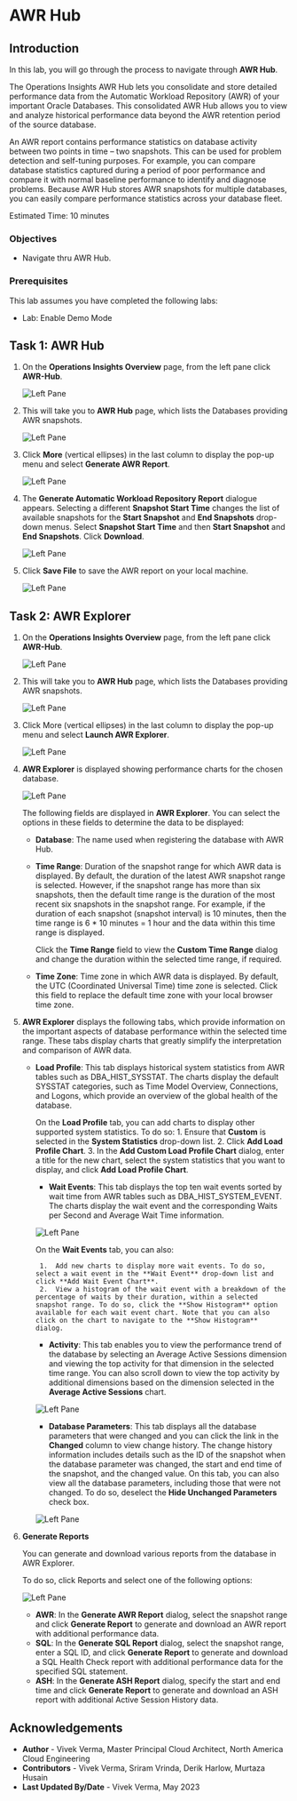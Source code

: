 # AWR Hub

## Introduction

In this lab, you will go through the process to navigate through **AWR Hub**.

The Operations Insights AWR Hub lets you consolidate and store detailed performance data from the Automatic Workload Repository (AWR) of your important Oracle Databases. This consolidated AWR Hub allows you to view and analyze historical performance data beyond the AWR retention period of the source database.

An AWR report contains performance statistics on database activity between two points in time – two snapshots. This can be used for problem detection and self-tuning purposes. For example, you can compare database statistics captured during a period of poor performance and compare it with normal baseline performance to identify and diagnose problems. Because AWR Hub stores AWR snapshots for multiple databases, you can easily compare performance statistics across your database fleet.

Estimated Time: 10 minutes

### Objectives

-   Navigate thru AWR Hub.

### Prerequisites

This lab assumes you have completed the following labs:
* Lab: Enable Demo Mode

## Task 1: AWR Hub

1.  On the **Operations Insights Overview** page, from the left pane click **AWR-Hub**.

      ![Left Pane](./images/awr-hub.png " ")

2.  This will take you to **AWR Hub** page, which lists the Databases providing AWR snapshots.

      ![Left Pane](./images/awr-hub01.png " ")

3.  Click **More** (vertical ellipses) in the last column to display the pop-up menu and select **Generate AWR Report**.

      ![Left Pane](./images/awr-hub02.png " ")

4.  The **Generate Automatic Workload Repository Report** dialogue appears. Selecting a different **Snapshot Start Time** changes the list of available snapshots for the **Start Snapshot** and **End Snapshots** drop-down menus. Select **Snapshot Start Time** and then **Start Snapshot** and **End Snapshots**. Click **Download**.

      ![Left Pane](./images/awr-hub3.png " ")

5.  Click **Save File** to save the AWR report on your local machine.

      ![Left Pane](./images/awr-hub4.png " ")

## Task 2: AWR Explorer

1.  On the **Operations Insights Overview** page, from the left pane click **AWR-Hub**.

      ![Left Pane](./images/awr-hub.png " ")

2.  This will take you to **AWR Hub** page, which lists the Databases providing AWR snapshots.

      ![Left Pane](./images/awr-hub01.png " ")

3.  Click More (vertical ellipses) in the last column to display the pop-up menu and select **Launch AWR Explorer**.

      ![Left Pane](./images/awr-hub03.png " ")

4.  **AWR Explorer** is displayed showing performance charts for the chosen database.

      ![Left Pane](./images/awr-hub04.png " ")

      The following fields are displayed in **AWR Explorer**. You can select the options in these fields to determine the data to be displayed:

	* **Database**: The name used when registering the database with AWR Hub.

	* **Time Range**: Duration of the snapshot range for which AWR data is displayed. By default, the duration of the latest AWR snapshot range is selected. However, if the snapshot range has more than six snapshots, then the default time range is the duration of the most recent six snapshots in the snapshot range. For example, if the duration of each snapshot (snapshot interval) is 10 minutes, then the time range is 6 * 10 minutes = 1 hour and the data within this time range is displayed.

		Click the **Time Range** field to view the **Custom Time Range** dialog and change the duration within the selected time range, if required.

	* **Time Zone**: Time zone in which AWR data is displayed. By default, the UTC (Coordinated Universal Time) time zone is selected. Click this field to replace the default time zone with your local browser time zone.

5.  **AWR Explorer** displays the following tabs, which provide information on the important aspects of database performance within the selected time range. These tabs display charts that greatly simplify the ­interpretation and comparison of AWR data.

	* **Load Profile**: This tab displays historical system statistics from AWR tables such as DBA\_HIST\_SYSSTAT. The charts display the default SYSSTAT categories, such as Time Model Overview, Connections, and Logons, which provide an overview of the global health of the database.

      On the **Load Profile** tab, you can add charts to display other supported system statistics. To do so:
           1.  Ensure that **Custom** is selected in the **System Statistics** drop-down list.
           2.  Click **Add Load Profile Chart**.
           3.  In the **Add Custom Load Profile Chart** dialog, enter a title for the new chart, select the system statistics that you want to display, and click **Add Load Profile Chart**.

      * **Wait Events**: This tab displays the top ten wait events sorted by wait time from AWR tables such as DBA\_HIST\_SYSTEM\_EVENT. The charts display the wait event and the corresponding Waits per Second and Average Wait Time information.
      
      ![Left Pane](./images/awr-hub05.png " ")

      On the **Wait Events** tab, you can also:

           1.  Add new charts to display more wait events. To do so, select a wait event in the **Wait Event** drop-down list and click **Add Wait Event Chart**.
           2.  View a histogram of the wait event with a breakdown of the percentage of waits by their duration, within a selected snapshot range. To do so, click the **Show Histogram** option available for each wait event chart. Note that you can also click on the chart to navigate to the **Show Histogram** dialog.

      * **Activity**: This tab enables you to view the performance trend of the database by selecting an Average Active Sessions dimension and viewing the top activity for that dimension in the selected time range. You can also scroll down to view the top activity by additional dimensions based on the dimension selected in the **Average Active Sessions** chart.

      ![Left Pane](./images/awr-hub06.png " ")

      * **Database Parameters**: This tab displays all the database parameters that were changed and you can click the link in the **Changed** column to view change history. The change history information includes details such as the ID of the snapshot when the database parameter was changed, the start and end time of the snapshot, and the changed value.
      On this tab, you can also view all the database parameters, including those that were not changed. To do so, deselect the **Hide Unchanged Parameters** check box.

      ![Left Pane](./images/awr-hub07.png " ")

6.  **Generate Reports**

      You can generate and download various reports from the database in AWR Explorer.

      To do so, click Reports and select one of the following options:

      ![Left Pane](./images/awr-hub08.png " ")

      * **AWR**: In the **Generate AWR Report** dialog, select the snapshot range and click **Generate Report** to generate and download an AWR report with additional performance data.
      * **SQL**: In the **Generate SQL Report** dialog, select the snapshot range, enter a SQL ID, and click **Generate Report** to generate and download a SQL Health Check report with additional performance data for the specified SQL statement.
      * **ASH**: In the **Generate ASH Report** dialog, specify the start and end time and click **Generate Report** to generate and download an ASH report with additional Active Session History data.

## Acknowledgements

- **Author** - Vivek Verma, Master Principal Cloud Architect, North America Cloud Engineering
- **Contributors** - Vivek Verma, Sriram Vrinda, Derik Harlow, Murtaza Husain
- **Last Updated By/Date** - Vivek Verma, May 2023
